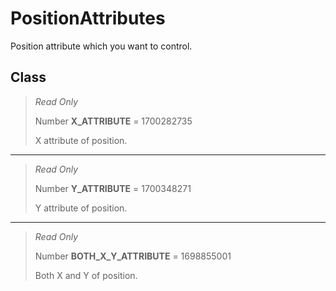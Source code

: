 # PositionAttributes
Position attribute which you want to control.

## Class
> *Read Only* 
> 
> Number **X_ATTRIBUTE** = 1700282735
> 
> X attribute of position.
*** 
> *Read Only* 
> 
> Number **Y_ATTRIBUTE** = 1700348271
> 
> Y attribute of position.
*** 
> *Read Only* 
> 
> Number **BOTH_X_Y_ATTRIBUTE** = 1698855001
> 
> Both X and Y of position.

